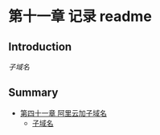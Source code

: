 # 第十一章 记录  readme 

## Introduction
*子域名*

## Summary
* [第四十一章 阿里云加子域名](README.md)
    * [子域名](子域名.md)

